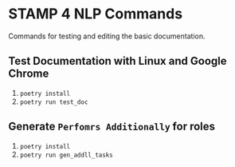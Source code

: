 # STAMP 4 NLP Commands

Commands for testing and editing the basic documentation.

## Test Documentation with Linux and Google Chrome

1. `poetry install`
2. `poetry run test_doc`

## Generate `Perfomrs Additionally` for roles

1. `poetry install`
2. `poetry run gen_addll_tasks`